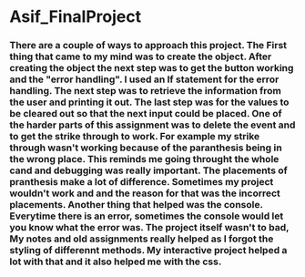 # Asif_FinalProject
### There are a couple of ways to approach this project. The First thing that came to my mind was to create the object. After creating the object the next step was to get the button working and the "error handling". I used an If statement for the error handling. The next step was to retrieve the information from the user and printing it out. The last step was for the values to be cleared out so that the next input could be placed. One of the harder parts of this assignment was to delete the event and to get the strike through to work. For example my strike through wasn't working because of the paranthesis being in the wrong place. This reminds me going throught the whole cand and debugging was really important. The placements of pranthesis make a lot of difference. Sometimes my project wouldn't work and and the reason for that was the incorrect placements. Another thing that helped was the console. Everytime there is an error, sometimes the console would let you know what the error was. The project itself wasn't to bad, My notes and old assignments really helped as I forgot the styling of differennt methods. My interactive project helped a lot with that and it also helped me with the css. 